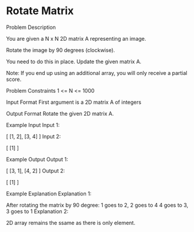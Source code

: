 # Rotate Matrix


Problem Description
 
 

You are given a N x N 2D matrix A representing an image.

Rotate the image by 90 degrees (clockwise).

You need to do this in place. Update the given matrix A.

Note: If you end up using an additional array, you will only receive a partial score.



Problem Constraints
1 <= N <= 1000



Input Format
First argument is a 2D matrix A of integers



Output Format
Rotate the given 2D matrix A.



Example Input
Input 1:

 [
    [1, 2],
    [3, 4]
 ]
Input 2:

 [
    [1]
 ]


Example Output
Output 1:

 [
    [3, 1],
    [4, 2]
 ]
Output 2:

 [
    [1]
 ]


Example Explanation
Explanation 1:

 After rotating the matrix by 90 degree:
 1 goes to 2, 2 goes to 4
 4 goes to 3, 3 goes to 1
Explanation 2:

 2D array remains the ssame as there is only element.

